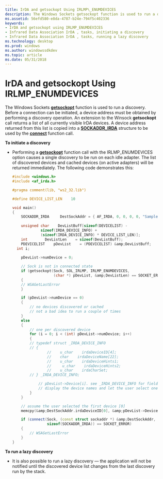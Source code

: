 ```yaml
---
title: IrDA and getsockopt Using IRLMP\_ENUMDEVICES
description: The Windows Sockets getsockopt function is used to run a discovery.
ms.assetid: 56efd580-e8da-4787-b24e-794f5c402336
keywords:
- IrDA and getsockopt using IRLMP_ENUMDEVICES
- Infrared Data Association IrDA , tasks, initiating a discovery
- Infrared Data Association IrDA , tasks, running a lazy discovery
ms.technology: desktop
ms.prod: windows
ms.author: windowssdkdev
ms.topic: article
ms.date: 05/31/2018
---
```


# IrDA and getsockopt Using IRLMP\_ENUMDEVICES

The Windows Sockets [**getsockopt**](https://msdn.microsoft.com/library/windows/desktop/ms738544) function is used to run a discovery. Before a connection can be initiated, a device address must be obtained by performing a discovery operation. An extension to the Winsock **getsockopt** call returns a list of all currently visible IrDA devices. A device address returned from this list is copied into a [**SOCKADDR\_IRDA**](https://msdn.microsoft.com/library/windows/desktop/ms740502) structure to be used by the [**connect**](https://msdn.microsoft.com/library/windows/desktop/ms737625) function call.

**To initiate a discovery**

-   Performing a [**getsockopt**](https://msdn.microsoft.com/library/windows/desktop/ms738544) function call with the IRLMP\_ENUMDEVICES option causes a single discovery to be run on each idle adapter. The list of discovered devices and cached devices (on active adapters) will be returned immediately. The following code demonstrates this:
    ```C++
    #include <windows.h>
    #include <af_irda.h>

    #pragma comment(lib, "ws2_32.lib")

    #define DEVICE_LIST_LEN    10

    void main()
    {
        SOCKADDR_IRDA     DestSockAddr = { AF_IRDA, 0, 0, 0, 0, "SampleIrDAService" };
         
        unsigned char    DevListBuff[sizeof(DEVICELIST) -
                 sizeof(IRDA_DEVICE_INFO) +
                 (sizeof(IRDA_DEVICE_INFO) * DEVICE_LIST_LEN)];
        int        DevListLen    = sizeof(DevListBuff);
        PDEVICELIST    pDevList    = (PDEVICELIST) &amp;DevListBuff;
      int i;
      
        pDevList->numDevice = 0;

        // Sock is not in connected state
        if (getsockopt(Sock, SOL_IRLMP, IRLMP_ENUMDEVICES,
                       (char *) pDevList, &amp;DevListLen) == SOCKET_ERROR)
        {
        // WSAGetLastError 
        }

        if (pDevList->numDevice == 0)
        {
            // no devices discovered or cached
            // not a bad idea to run a couple of times
        }
        else
        {
            // one per discovered device
            for (i = 0; i < (int) pDevList->numDevice; i++)
            {
            // typedef struct _IRDA_DEVICE_INFO
            // {
                    //    u_char    irdaDeviceID[4];
                    //    char    irdaDeviceName[22];
                    //    u_char    irdaDeviceHints1;
                    //     u_char    irdaDeviceHints2;
                    //    u_char    irdaCharSet;
            // } _IRDA_DEVICE_INFO;

                // pDevList->Device[i]. see _IRDA_DEVICE_INFO for fields
                // display the device names and let the user select one
            }
        }

        // assume the user selected the first device [0]
        memcpy(&amp;DestSockAddr.irdaDeviceID[0], &amp;pDevList->Device[0].irdaDeviceID[0], 4);

        if (connect(Sock, (const struct sockaddr *) &amp;DestSockAddr,
                    sizeof(SOCKADDR_IRDA)) == SOCKET_ERROR)
        {
            // WSAGetLastError
        }
    }
    ```

    

**To run a lazy discovery**

-   It is also possible to run a lazy discovery — the application will not be notified until the discovered device list changes from the last discovery run by the stack.

 

 




